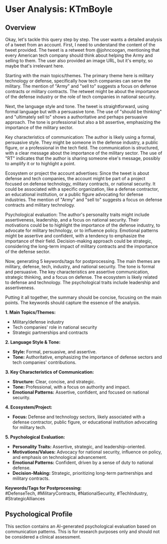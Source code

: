 # User Analysis: KTmBoyle

## Overview

<think>
Okay, let's tackle this query step by step. The user wants a detailed analysis of a tweet from an account. First, I need to understand the content of the tweet provided. The tweet is a retweet from @johncoogan, mentioning that every American tech company should think about helping the Army and selling to them. The user also provided an image URL, but it's empty, so maybe that's irrelevant here.

Starting with the main topics/themes. The primary theme here is military technology or defense, specifically how tech companies can serve the military. The mention of "Army" and "sell to" suggests a focus on defense contracts or military contracts. The retweet might be about the importance of the defense industry or the role of tech companies in national security.

Next, the language style and tone. The tweet is straightforward, using formal language but with a persuasive tone. The use of "should be thinking" and "ultimately sell to" shows a authoritative and perhaps persuasive approach. The tone is professional but also a bit assertive, emphasizing the importance of the military sector.

Key characteristics of communication: The author is likely using a formal, persuasive style. They might be someone in the defense industry, a public figure, or a professional in the tech field. The communication is structured, with a clear message about the importance of the military sector. The use of "RT" indicates that the author is sharing someone else's message, possibly to amplify it or to highlight a point.

Ecosystem or project the account advertises: Since the tweet is about defense and tech companies, the account might be part of a project focused on defense technology, military contracts, or national security. It could be associated with a specific organization, like a defense contractor, an educational institution, or a public figure advocating for defense industries. The mention of "Army" and "sell to" suggests a focus on defense contracts and military technology.

Psychological evaluation: The author's personality traits might include assertiveness, leadership, and a focus on national security. Their motivations could be to highlight the importance of the defense industry, to advocate for military technology, or to influence policy. Emotional patterns might be assertive and confident, with a tendency to emphasize the importance of their field. Decision-making approach could be strategic, considering the long-term impact of military contracts and the importance of the defense sector.

Now, generating 5 keywords/tags for postprocessing. The main themes are military, defense, tech, industry, and national security. The tone is formal and persuasive. The key characteristics are assertive communication, strategic thinking, and a focus on defense. The ecosystem is likely related to defense and technology. The psychological traits include leadership and assertiveness.

Putting it all together, the summary should be concise, focusing on the main points. The keywords should capture the essence of the analysis.
</think>

**1. Main Topics/Themes:**  
- Military/defense industry  
- Tech companies' role in national security  
- Strategic partnerships and contracts  

**2. Language Style & Tone:**  
- **Style:** Formal, persuasive, and assertive.  
- **Tone:** Authoritative, emphasizing the importance of defense sectors and tech companies' contributions.  

**3. Key Characteristics of Communication:**  
- **Structure:** Clear, concise, and strategic.  
- **Tone:** Professional, with a focus on authority and impact.  
- **Emotional Patterns:** Assertive, confident, and focused on national security.  

**4. Ecosystem/Project:**  
- **Focus:** Defense and technology sectors, likely associated with a defense contractor, public figure, or educational institution advocating for military tech.  

**5. Psychological Evaluation:**  
- **Personality Traits:** Assertive, strategic, and leadership-oriented.  
- **Motivations/Values:** Advocacy for national security, influence on policy, and emphasis on technological advancement.  
- **Emotional Patterns:** Confident, driven by a sense of duty to national defense.  
- **Decision-Making:** Strategic, prioritizing long-term partnerships and military contracts.  

**Keywords/Tags for Postprocessing:**  
#DefenseTech, #MilitaryContracts, #NationalSecurity, #TechIndustry, #StrategicAlliances

## Psychological Profile

This section contains an AI-generated psychological evaluation based on communication patterns. This is for research purposes only and should not be considered a clinical assessment.